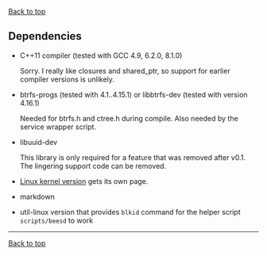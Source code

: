 [Back to top](../README.md)

Dependencies
------------

* C++11 compiler (tested with GCC 4.9, 6.2.0, 8.1.0)

  Sorry.  I really like closures and shared_ptr, so support
  for earlier compiler versions is unlikely.

* btrfs-progs (tested with 4.1..4.15.1) or libbtrfs-dev
  (tested with version 4.16.1)

  Needed for btrfs.h and ctree.h during compile.
  Also needed by the service wrapper script.

* libuuid-dev

  This library is only required for a feature that was removed after v0.1.
  The lingering support code can be removed.

* [Linux kernel version](btrfs-kernel.md) gets its own page.

* markdown

* util-linux version that provides `blkid` command for the helper
  script `scripts/beesd` to work

---

[Back to top](../README.md)
